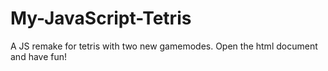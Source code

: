 # My-JavaScript-Tetris
A JS remake for tetris with two new gamemodes.
Open the html document and have fun!

